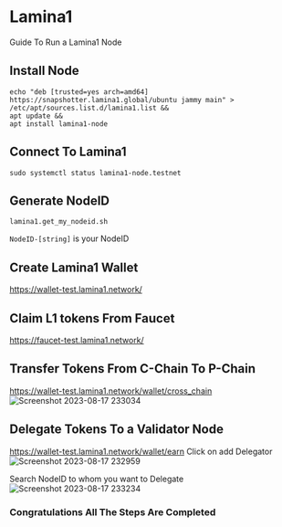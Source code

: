 # Lamina1
Guide To Run a Lamina1 Node

## Install Node
```
echo "deb [trusted=yes arch=amd64] https://snapshotter.lamina1.global/ubuntu jammy main" > /etc/apt/sources.list.d/lamina1.list && 
apt update && 
apt install lamina1-node
```

## Connect To Lamina1
```
sudo systemctl status lamina1-node.testnet
```
## Generate NodeID
```
lamina1.get_my_nodeid.sh
```
`NodeID-[string]` is your NodeID

## Create Lamina1 Wallet
https://wallet-test.lamina1.network/

## Claim L1 tokens From Faucet
https://faucet-test.lamina1.network/

## Transfer Tokens From C-Chain To P-Chain
https://wallet-test.lamina1.network/wallet/cross_chain
![Screenshot 2023-08-17 233034](https://github.com/blacknodes/lamina1/assets/85839823/627ed3fc-3a3d-4486-824b-9467fa9d67b6)


## Delegate Tokens To a Validator Node
https://wallet-test.lamina1.network/wallet/earn
Click on add Delegator
![Screenshot 2023-08-17 232959](https://github.com/blacknodes/lamina1/assets/85839823/175de957-f734-4c73-8fcb-3ec9b9dccf6a)

Search NodeID to whom you want to Delegate
![Screenshot 2023-08-17 233234](https://github.com/blacknodes/lamina1/assets/85839823/042cca17-7af3-4727-bba8-a7049a2d83ed)

### Congratulations All The Steps Are Completed


